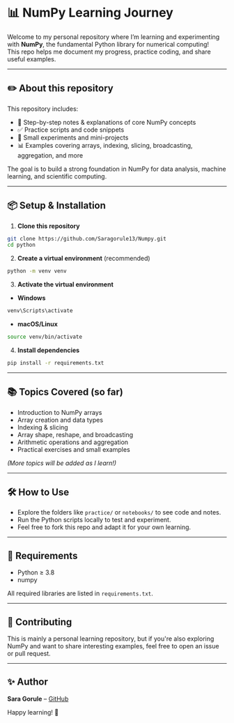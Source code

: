 
# 📊 NumPy Learning Journey

Welcome to my personal repository where I’m learning and experimenting with **NumPy**, the fundamental Python library for numerical computing!  
This repo helps me document my progress, practice coding, and share useful examples.

---

## ✏️ About this repository

This repository includes:
- 📝 Step-by-step notes & explanations of core NumPy concepts
- ✅ Practice scripts and code snippets
- 🧪 Small experiments and mini-projects
- 📊 Examples covering arrays, indexing, slicing, broadcasting, aggregation, and more

The goal is to build a strong foundation in NumPy for data analysis, machine learning, and scientific computing.

---

## 📦 Setup & Installation

1. **Clone this repository**
```bash
git clone https://github.com/Saragorule13/Numpy.git
cd python
````

2. **Create a virtual environment** (recommended)

```bash
python -m venv venv
```

3. **Activate the virtual environment**

* **Windows**

```bash
venv\Scripts\activate
```

* **macOS/Linux**

```bash
source venv/bin/activate
```

4. **Install dependencies**

```bash
pip install -r requirements.txt
```

---

## 📚 Topics Covered (so far)

* Introduction to NumPy arrays
* Array creation and data types
* Indexing & slicing
* Array shape, reshape, and broadcasting
* Arithmetic operations and aggregation
* Practical exercises and small examples

*(More topics will be added as I learn!)*

---

## 🛠 How to Use

* Explore the folders like `practice/` or `notebooks/` to see code and notes.
* Run the Python scripts locally to test and experiment.
* Feel free to fork this repo and adapt it for your own learning.

---

## 🧾 Requirements

* Python ≥ 3.8
* numpy

All required libraries are listed in `requirements.txt`.

---

## 🙌 Contributing

This is mainly a personal learning repository,
but if you're also exploring NumPy and want to share interesting examples, feel free to open an issue or pull request.

---

## ✨ Author

**Sara Gorule** – [GitHub](https://github.com/Saragorule13)

Happy learning! 🚀
